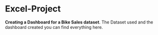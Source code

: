 # Excel-Project
**Creating a Dashboard for a Bike Sales dataset**.
The Dataset used and the dashboard created you can find everything here.


